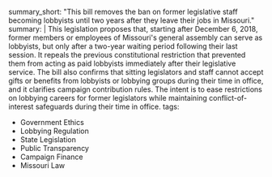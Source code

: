 summary_short: "This bill removes the ban on former legislative staff becoming lobbyists until two years after they leave their jobs in Missouri."
summary: |
  This legislation proposes that, starting after December 6, 2018, former members or employees of Missouri's general assembly can serve as lobbyists, but only after a two-year waiting period following their last session. It repeals the previous constitutional restriction that prevented them from acting as paid lobbyists immediately after their legislative service. The bill also confirms that sitting legislators and staff cannot accept gifts or benefits from lobbyists or lobbying groups during their time in office, and it clarifies campaign contribution rules. The intent is to ease restrictions on lobbying careers for former legislators while maintaining conflict-of-interest safeguards during their time in office.
tags:
  - Government Ethics
  - Lobbying Regulation
  - State Legislation
  - Public Transparency
  - Campaign Finance
  - Missouri Law
